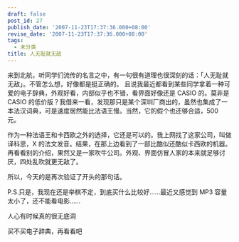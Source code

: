 ```yaml
---
draft: false
post_id: 27
publish_date: '2007-11-23T17:37:36.000+08:00'
revise_date: '2007-11-23T17:37:36.000+08:00'
tags:
  - 未分类
title: 人无耻就无敌
---
```


来到北航，听同学们流传的名言之中，有一句很有道理也很深刻的话：「人无耻就无敌」。不管怎么想，好像都是挺正确的。
且说我最近都看到某些同学拿着一种可爱的电子辞典，外观好看，内部似乎也不错，看界面好像还是 CASIO 的。莫非是 CASIO 的低价版？我借来一看，发现那只是某个深圳厂商出的，虽然也集成了一本法汉词典，可是速度居然能比法语王慢。当然，它的假个也还够合适，500 元。

作为一种法语王和卡西欧之外的选择，它还是可以的。我上网找了这家公司，叫做译科思，X 的法文发音。结果，在那上边看到了一部比酷似还酷似卡西欧的机器。再看看别的介绍，果然又是一家吹牛公司。外观、界面仿冒人家的本来就足够讨厌，四处乱吹就更无敌了。

所以，今天的是再次验证了开头的那句话。

P.S.只是，我现在还是举棋不定，到底买什么比较好……最近又感觉到 MP3 容量太小了，还不能看电影……

人心有时候真的很无底洞

买不买电子辞典，再看看吧
